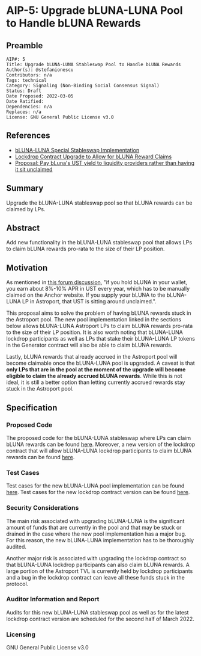 # AIP-5: Upgrade bLUNA-LUNA Pool to Handle bLUNA Rewards

## Preamble
```
AIP#: 5
Title: Upgrade bLUNA-LUNA Stableswap Pool to Handle bLUNA Rewards
Author(s): @stefanionescu
Contributors: n/a
Tags: technical
Category: Signaling (Non-Binding Social Consensus Signal)
Status: Draft
Date Proposed: 2022-03-05
Date Ratified:
Dependencies: n/a
Replaces: n/a
License: GNU General Public License v3.0
```

## References

- [bLUNA-LUNA Special Stableswap Implementation](https://github.com/astroport-fi/astroport-core/blob/main/contracts/pair_stable_bluna/src/contract.rs)
- [Lockdrop Contract Upgrade to Allow for bLUNA Reward Claims](https://github.com/astroport-fi/astroport-periphery/commit/9005051db57c2f72d18b0e59720212342ca24077)
- [Proposal: Pay bLuna's UST yield to liquidity providers rather than having it sit unclaimed](https://forum.astroport.fi/t/proposal-pay-blunas-ust-yield-to-liquidity-providers-rather-than-having-it-sit-unclaimed/271)

## Summary

Upgrade the bLUNA-LUNA stableswap pool so that bLUNA rewards can be claimed by LPs.

## Abstract

Add new functionality in the bLUNA-LUNA stableswap pool that allows LPs to claim bLUNA rewards pro-rata to the size of their LP position.

## Motivation

As mentioned in [this forum discussion](https://forum.astroport.fi/t/proposal-pay-blunas-ust-yield-to-liquidity-providers-rather-than-having-it-sit-unclaimed/271), "if you hold bLUNA in your wallet, you earn about 8%-10% APR in UST every year, which has to be manually claimed on the Anchor website. If you supply your bLUNA to the bLUNA-LUNA LP in Astroport, that UST is sitting around unclaimed.".

This proposal aims to solve the problem of having bLUNA rewards stuck in the Astroport pool. The new pool implementation linked in the sections below allows bLUNA-LUNA Astroport LPs to claim bLUNA rewards pro-rata to the size of their LP position. It is also worth noting that bLUNA-LUNA lockdrop participants as well as LPs that stake their bLUNA-LUNA LP tokens in the Generator contract will also be able to claim bLUNA rewards.

Lastly, bLUNA rewards that already accrued in the Astroport pool will become claimable once the bLUNA-LUNA pool is upgraded. A caveat is that **only LPs that are in the pool at the moment of the upgrade will become eligible to claim the already accrued bLUNA rewards**. While this is not ideal, it is still a better option than letting currently accrued rewards stay stuck in the Astroport pool.

## Specification

### Proposed Code

The proposed code for the bLUNA-LUNA stableswap where LPs can claim bLUNA rewards can be found [here](https://github.com/astroport-fi/astroport-core/blob/main/contracts/pair_stable_bluna/src/contract.rs). Moreover, a new version of the lockdrop contract that will allow bLUNA-LUNA lockdrop participants to claim bLUNA rewards can be found [here](https://github.com/astroport-fi/astroport-periphery/commit/9005051db57c2f72d18b0e59720212342ca24077).

### Test Cases

Test cases for the new bLUNA-LUNA pool implementation can be found [here](https://github.com/astroport-fi/astroport-core/blob/main/contracts/pair_stable_bluna/src/testing.rs). Test cases for the new lockdrop contract version can be found [here](https://github.com/astroport-fi/astroport-periphery/blob/main/contracts/lockdrop/tests/integration.rs).

### Security Considerations

The main risk associated with upgrading bLUNA-LUNA is the significant amount of funds that are currently in the pool and that may be stuck or drained in the case where the new pool implementation has a major bug. For this reason, the new bLUNA-LUNA implementation has to be thoroughly audited.

Another major risk is associated with upgrading the lockdrop contract so that bLUNA-LUNA lockdrop participants can also claim bLUNA rewards. A large portion of the Astroport TVL is currently held by lockdrop participants and a bug in the lockdrop contract can leave all these funds stuck in the protocol.

### Auditor Information and Report

Audits for this new bLUNA-LUNA stableswap pool as well as for the latest lockdrop contract version are scheduled for the second half of March 2022.

### Licensing

GNU General Public License v3.0
